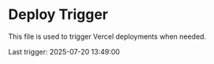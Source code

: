 # Deploy Trigger

This file is used to trigger Vercel deployments when needed.

Last trigger: 2025-07-20 13:49:00